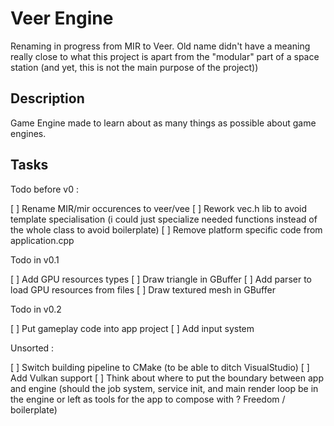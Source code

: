 # Veer Engine

Renaming in progress from MIR to Veer. Old name didn't have a meaning really close to what this project is apart from the "modular" part of a space station (and yet, this is not the main purpose of the project))

## Description  

Game Engine made to learn about as many things as possible about game engines.  

## Tasks

Todo before v0 :

[ ] Rename MIR/mir occurences to veer/vee
[ ] Rework vec.h lib to avoid template specialisation (i could just specialize needed functions instead of the whole class to avoid boilerplate)
[ ] Remove platform specific code from application.cpp

Todo in v0.1

[ ] Add GPU resources types
[ ] Draw triangle in GBuffer
[ ] Add parser to load GPU resources from files
[ ] Draw textured mesh in GBuffer

Todo in v0.2

[ ] Put gameplay code into app project
[ ] Add input system

Unsorted :  

[ ] Switch building pipeline to CMake (to be able to ditch VisualStudio)
[ ] Add Vulkan support
[ ] Think about where to put the boundary between app and engine (should the job system, service init, and main render loop be in the engine or left as tools for the app to compose with ? Freedom / boilerplate)

